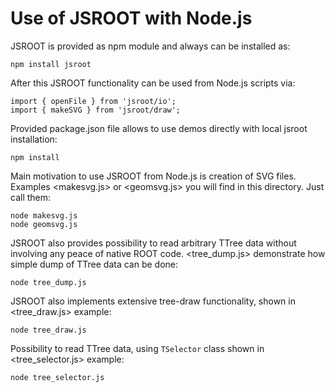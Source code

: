 # Use of JSROOT with Node.js

JSROOT is provided as npm module and always can be installed as:

    npm install jsroot

After this JSROOT functionality can be used from Node.js scripts via:

    import { openFile } from 'jsroot/io';
    import { makeSVG } from 'jsroot/draw';

Provided package.json file allows to use demos directly with local jsroot installation:

    npm install

Main motivation to use JSROOT from Node.js is creation of SVG files.
Examples <makesvg.js> or <geomsvg.js> you will find in this directory. Just call them:

    node makesvg.js
    node geomsvg.js

JSROOT also provides possibility to read arbitrary TTree data without involving
any peace of native ROOT code. <tree_dump.js> demonstrate how simple dump of TTree
data can be done:

    node tree_dump.js

JSROOT also implements extensive tree-draw functionality, shown in <tree_draw.js> example:

    node tree_draw.js

Possibility to read TTree data, using `TSelector` class shown in <tree_selector.js> example:

    node tree_selector.js
